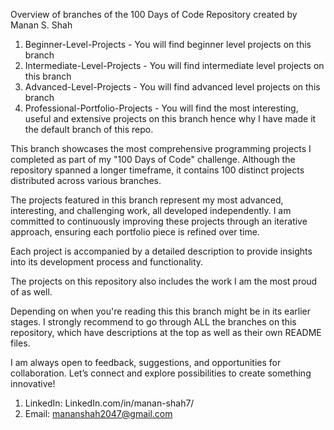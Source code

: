 Overview of branches of the 100 Days of Code Repository created by Manan S. Shah

1. Beginner-Level-Projects - You will find beginner level projects on this branch
2. Intermediate-Level-Projects - You will find intermediate level projects on this branch
3. Advanced-Level-Projects - You will find advanced level projects on this branch
4. Professional-Portfolio-Projects - You will find the most interesting, useful and extensive projects on this branch hence why I have made it the default branch of this repo.

This branch showcases the most comprehensive programming projects I completed as part of my "100 Days of Code" challenge. Although the repository spanned a longer timeframe, it contains 100 distinct projects distributed across various branches.

The projects featured in this branch represent my most advanced, interesting, and challenging work, all developed independently. I am committed to continuously improving these projects through an iterative approach, ensuring each portfolio piece is refined over time.

Each project is accompanied by a detailed description to provide insights into its development process and functionality.

The projects on this repository also includes the work I am the most proud of as well. 

Depending on when you're reading this this branch might be in its earlier stages. I strongly recommend to go through ALL the branches on this repository, which have descriptions at the top as well as their own README files. 

I am always open to feedback, suggestions, and opportunities for collaboration. Let’s connect and explore possibilities to create something innovative!

1. LinkedIn: LinkedIn.com/in/manan-shah7/
2. Email: mananshah2047@gmail.com
